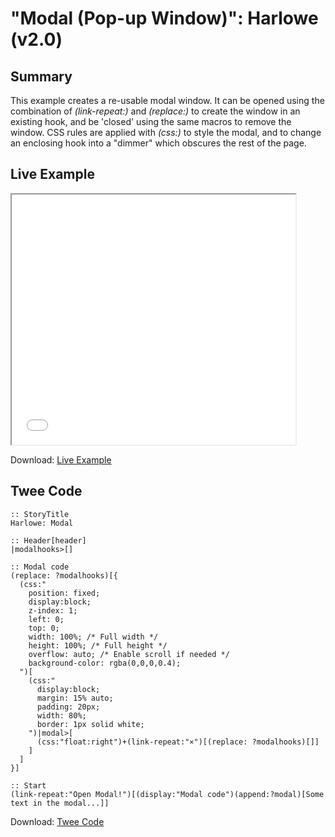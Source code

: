 # "Modal (Pop-up Window)": Harlowe (v2.0)

## Summary
This example creates a re-usable modal window. It can be opened using the combination of *(link-repeat:)* and *(replace:)* to create the window in an existing hook, and be 'closed' using the same macros to remove the window. CSS rules are applied with *(css:)* to style the modal, and to change an enclosing hook into a "dimmer" which obscures the rest of the page.

## Live Example

<section>
<iframe src="harlowe_modal_example.html" height=400 width=90%></iframe>


Download: <a href="harlowe_modal_example.html" target="_blank">Live Example</a>
</section>

## Twee Code

```
:: StoryTitle
Harlowe: Modal

:: Header[header]
|modalhooks>[]

:: Modal code
(replace: ?modalhooks)[{
  (css:"
	position: fixed;
	display:block;
	z-index: 1;
	left: 0;
	top: 0;
	width: 100%; /* Full width */
	height: 100%; /* Full height */
	overflow: auto; /* Enable scroll if needed */
	background-color: rgba(0,0,0,0.4);
  ")[
	(css:"
	  display:block;
	  margin: 15% auto;
	  padding: 20px;
	  width: 80%;
	  border: 1px solid white;
	")|modal>[
	  (css:"float:right")+(link-repeat:"×")[(replace: ?modalhooks)[]]
	]
  ]
}]

:: Start
(link-repeat:"Open Modal!")[(display:"Modal code")(append:?modal)[Some text in the modal...]]
```

Download: <a href="harlowe_modal_twee.txt" target="_blank">Twee Code</a>
